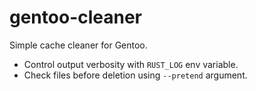 # gentoo-cleaner

Simple cache cleaner for Gentoo.

- Control output verbosity with `RUST_LOG` env variable.
- Check files before deletion using `--pretend` argument.
